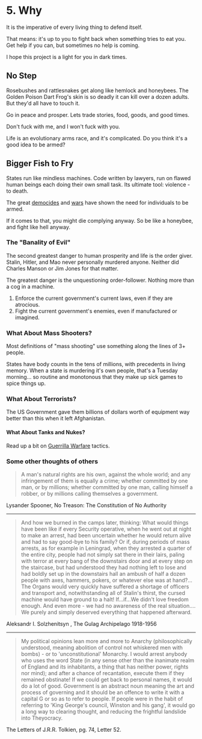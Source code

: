 # 5. Why

It is the imperative of every living thing to defend itself.

That means: it's up to you to fight back when something tries to eat you.
Get help if you can, but sometimes no help is coming.

I hope this project is a light for you in dark times.

## No Step

Rosebushes and rattlesnakes get along like hemlock and honeybees.
The Golden Poison Dart Frog's skin is so deadly it can kill over a dozen adults.
But they'd all have to touch it.

Go in peace and prosper. Lets trade stories, food, goods, and good times.

Don't fuck with me, and I won't fuck with you.

Life is an evolutionary arms race, and it's complicated.
Do you think it's a good idea to be armed?

## Bigger Fish to Fry
States run like mindless machines. Code written by lawyers, run on flawed human
beings each doing their own small task. Its ultimate tool: violence - to death.

The great [democides](https://en.wikipedia.org/Democide) and
[wars](https://en.wikipedia.org/wiki/List_of_wars_by_death_toll)
have shown the need for individuals to be armed.

If it comes to that, you might die complying anyway. So be like a honeybee, and
fight like hell anyway.

### The "Banality of Evil"
The second greatest danger to human prosperity and life is the order giver.
Stalin, Hitler, and Mao never personally murdered anyone.
Neither did Charles Manson or Jim Jones for that matter.

The greatest danger is the unquestioning order-follower.
Nothing more than a cog in a machine.

 1. Enforce the current government's current laws, even if they are atrocious.
 2. Fight the current government's enemies, even if manufactured or imagined.

### What About Mass Shooters?
Most definitions of "mass shooting" use something along the lines of 3+ people.

States have body counts in the tens of millions, with precedents in living memory.
When a state is murdering it's own people, that's a Tuesday morning... so
routine and monotonous that they make up sick games to spice things up.

### What About Terrorists?
The US Government gave them billions of dollars worth of equipment way better
than this when it left Afghanistan.

#### What About Tanks and Nukes?
Read up a bit on [Guerrilla Warfare](https://en.wikipedia.org/wiki/Guerrilla_warfare) tactics.

### Some other thoughts of others

> A man's natural rights are his own, against the whole world; and any infringement of them is equally a crime; whether committed by one man, or by millions; whether committed by one man, calling himself a robber, or by millions calling themselves a government.

Lysander Spooner, No Treason: The Constitution of No Authority

---

> And how we burned in the camps later, thinking: What would things have been like if every Security operative, when he went out at night to make an arrest, had been uncertain whether he would return alive and had to say good-bye to his family? Or if, during periods of mass arrests, as for example in Leningrad, when they arrested a quarter of the entire city, people had not simply sat there in their lairs, paling with terror at every bang of the downstairs door and at every step on the staircase, but had understood they had nothing left to lose and had boldly set up in the downstairs hall an ambush of half a dozen people with axes, hammers, pokers, or whatever else was at hand?... The Organs would very quickly have suffered a shortage of officers and transport and, notwithstanding all of Stalin's thirst, the cursed machine would have ground to a halt! If...if...We didn't love freedom enough. And even more - we had no awareness of the real situation.... We purely and simply deserved everything that happened afterward.

Aleksandr I. Solzhenitsyn , The Gulag Archipelago 1918-1956

---

> My political opinions lean more and more to Anarchy (philosophically understood, meaning abolition of control not whiskered men with bombs) - or to 'unconstitutional' Monarchy. I would arrest anybody who uses the word State (in any sense other than the inanimate realm of England and its inhabitants, a thing that has neither power, rights nor mind); and after a chance of recantation, execute them if they remained obstinate! If we could get back to personal names, it would do a lot of good. Government is an abstract noun meaning the art and process of governing and it should be an offence to write it with a capital G or so as to refer to people. If people were in the habit of referring to 'King George's council, Winston and his gang', it would go a long way to clearing thought, and reducing the frightful landslide into Theyocracy.

The Letters of J.R.R. Tolkien, pg. 74, Letter 52.
